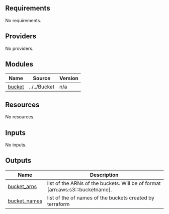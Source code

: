 ## Requirements

No requirements.

## Providers

No providers.

## Modules

| Name | Source | Version |
|------|--------|---------|
| <a name="module_bucket"></a> [bucket](#module\_bucket) | ../../Bucket | n/a |

## Resources

No resources.

## Inputs

No inputs.

## Outputs

| Name | Description |
|------|-------------|
| <a name="output_bucket_arns"></a> [bucket\_arns](#output\_bucket\_arns) | list of the ARNs of the buckets. Will be of format [arn:aws:s3:::bucketname]. |
| <a name="output_bucket_names"></a> [bucket\_names](#output\_bucket\_names) | list of the of names of the buckets created by terraform |

